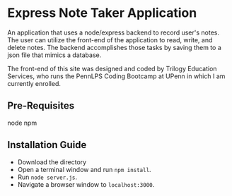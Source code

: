 # Express Note Taker Application

An application that uses a node/express backend to record user's notes.
The user can utilize the front-end of the application to read, write, and delete notes.
The backend accomplishes those tasks by saving them to a json file that mimics a database.

The front-end of this site was designed and coded by Trilogy Education Services, who runs the 
PennLPS Coding Bootcamp at UPenn in which I am currently enrolled.

## Pre-Requisites

node
npm

## Installation Guide

 * Download the directory
 * Open a terminal window and run `npm install`.
 * Run `node server.js`.
 * Navigate a browser window to `localhost:3000`.